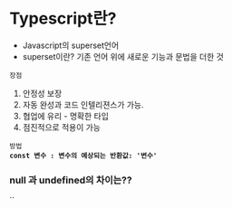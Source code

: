 <h1>Typescript란?</h1>

- Javascript의 superset언어 <br>
- superset이란? 기존 언어 위에 새로운 기능과 문법을 더한 것

`장점` <br>
1. 안정성 보장
2. 자동 완성과 코드 인텔리젼스가 가능.
3. 협업에 유리 - 명확한 타입
4. 점진적으로 적용이 가능

`방법`<br>
**`const 변수 : 변수의 예상되는 반환값: '변수' `**

<h3> null 과 undefined의 차이는??</h3>

``